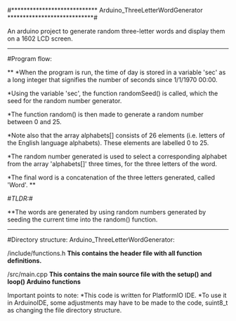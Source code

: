 #****************************     Arduino_ThreeLetterWordGenerator     ****************************#

An arduino project to generate random three-letter words and display them on a 1602 LCD screen.

****************************************************************************************************
#Program flow:

**
*When the program is run, the time of day is stored in a variable 'sec' as a long integer that signifies the number of seconds since 1/1/1970 00:00.

*Using the variable 'sec', the function randomSeed() is called, which the seed for the random number generator.

*The function random() is then made to generate a random number between 0 and 25.

*Note also that the array alphabets[] consists of 26 elements (i.e. letters of the English language alphabets). These elements are labelled 0 to 25.

*The random number generated is used to select a corresponding alphabet from the array 'alphabets[]' three times, for the three letters of the word.

*The final word is a concatenation of the three letters generated, called 'Word'.
**

#_TLDR:_#

**The words are generated by using random numbers generated by seeding the current time into the random() function.

****************************************************************************************************

#Directory structure:
Arduino_ThreeLetterWordGenerator:

/include/functions.h        **This contains the header file with all function definitions.**

/src/main.cpp               **This contains the main source file with the setup() and loop() Arduino functions**





Important points to note:
*This code is written for PlatformIO IDE.
*To use it in ArduinoIDE, some adjustments may have to be made to the code, suint8_t as changing the file directory structure.
